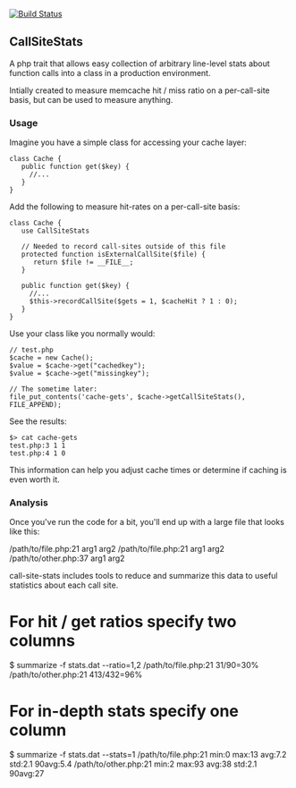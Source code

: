 [![Build
Status](https://travis-ci.org/danielbeardsley/php-call-site-stats.png?branch=master)](https://travis-ci.org/danielbeardsley/php-call-site-stats)

## CallSiteStats
A php trait that allows easy collection of arbitrary line-level stats about
function calls into a class in a production environment.

Intially created to measure memcache hit / miss ratio on a per-call-site
basis, but can be used to measure anything.

### Usage

Imagine you have a simple class for accessing your cache layer:

    class Cache {
       public function get($key) {
         //...
       }
    }

Add the following to measure hit-rates on a per-call-site basis:

    class Cache {
       use CallSiteStats
       
       // Needed to record call-sites outside of this file
       protected function isExternalCallSite($file) {
          return $file != __FILE__;
       }
       
       public function get($key) {
         //...
         $this->recordCallSite($gets = 1, $cacheHit ? 1 : 0);
       }
    }


Use your class like you normally would:

    // test.php
    $cache = new Cache();
    $value = $cache->get("cachedkey");
    $value = $cache->get("missingkey");

    // The sometime later:
    file_put_contents('cache-gets', $cache->getCallSiteStats(), FILE_APPEND);

See the results:

    $> cat cache-gets
    test.php:3 1 1
    test.php:4 1 0

This information can help you adjust cache times or determine if caching is
even worth it.

### Analysis
Once you've run the code for a bit, you'll end up with a large file that looks
like this:

   /path/to/file.php:21 arg1 arg2
   /path/to/file.php:21 arg1 arg2
   /path/to/other.php:37 arg1 arg2

call-site-stats includes tools to reduce and summarize this data to useful statistics about
each call site.

   # For hit / get ratios specify two columns
   $ summarize -f stats.dat --ratio=1,2
   /path/to/file.php:21 31/90=30%
   /path/to/other.php:21 413/432=96%

   # For in-depth stats specify one column
   $ summarize -f stats.dat --stats=1
   /path/to/file.php:21 min:0 max:13 avg:7.2 std:2.1 90avg:5.4
   /path/to/other.php:21 min:2 max:93 avg:38 std:2.1 90avg:27

